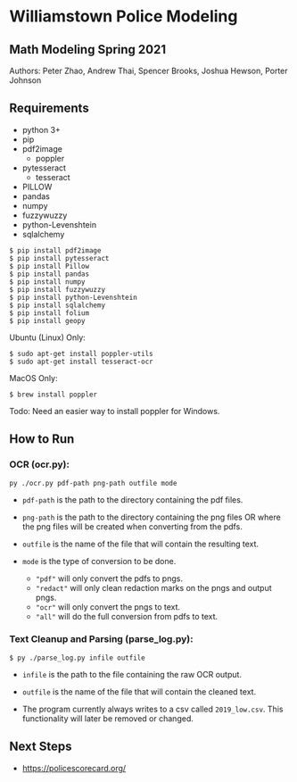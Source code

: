 # Williamstown Police Modeling
## Math Modeling Spring 2021
Authors: Peter Zhao, Andrew Thai, Spencer Brooks, Joshua Hewson, Porter Johnson

## Requirements
- python 3+
- pip
- pdf2image
    - poppler
- pytesseract
    - tesseract
- PILLOW
- pandas
- numpy
- fuzzywuzzy
- python-Levenshtein
- sqlalchemy

```
$ pip install pdf2image
$ pip install pytesseract
$ pip install Pillow
$ pip install pandas
$ pip install numpy
$ pip install fuzzywuzzy
$ pip install python-Levenshtein
$ pip install sqlalchemy
$ pip install folium
$ pip install geopy
```

Ubuntu (Linux) Only:
```
$ sudo apt-get install poppler-utils
$ sudo apt-get install tesseract-ocr
```

MacOS Only:
```
$ brew install poppler
```

Todo: Need an easier way to install poppler for Windows.

## How to Run

### OCR (ocr.py):

```
py ./ocr.py pdf-path png-path outfile mode
```

- `pdf-path` is the path to the directory containing the pdf files.

- `png-path` is the path to the directory containing the png files OR where the png files will be created when converting from the pdfs.

- `outfile` is the name of the file that will contain the resulting text.

- `mode` is the type of conversion to be done.
    - `"pdf"` will only convert the pdfs to pngs.
    - `"redact"` will only clean redaction marks on the pngs and output pngs.
    - `"ocr"` will only convert the pngs to text.
    - `"all"` will do the full conversion from pdfs to text.

### Text Cleanup and Parsing (parse_log.py):

```
$ py ./parse_log.py infile outfile
```

- `infile` is the path to the file containing the raw OCR output.

- `outfile` is the name of the file that will contain the cleaned text.

- The program currently always writes to a csv called `2019_low.csv`. This functionality will later be removed or changed.

## Next Steps
- https://policescorecard.org/
